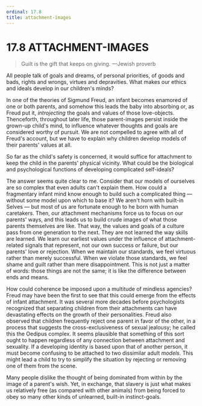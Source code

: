 ```yaml
---
ordinal: 17.8
title: attachment-images
---
```


# 17.8 ATTACHMENT-IMAGES 

<blockquote>Guilt is the gift that keeps on giving. &mdash;Jewish proverb </blockquote>
<p>All people talk of goals and dreams, of personal priorities, of goods and bads, rights and wrongs, virtues and depravities. What makes our ethics and ideals develop in our children's minds?</p>
<p>In one of the theories of Sigmund Freud, an infant becomes enamored of one or both parents, and somehow this leads the baby into absorbing or, as Freud put it, <em>introjecting</em> the goals and values of those love-objects. Thenceforth, throughout later life, those parent-images persist inside the grown-up child's mind, to influence whatever thoughts and goals are considered worthy of pursuit. We are not compelled to agree with all of Freud's account, but we have to explain why children develop models of their parents' values at all.</p>
<p>So far as the child's safety is concerned, it would suffice for attachment to keep the child in the parents' physical vicinity. What could be the biological and psychological functions of developing complicated self-ideals?</p>
<p>The answer seems quite clear to me. Consider that our models of ourselves are so complex that even adults can't explain them. How could a fragmentary infant mind know enough to build such a complicated thing &mdash; without some model upon which to base it? We aren't horn with built-in Selves &mdash; but most of us are fortunate enough to he born with human caretakers. Then, our attachment mechanisms force us to focus on our parents' ways, and this leads us to build crude images of what those parents themselves are like. That way, the values and goals of a culture pass from one generation to the next. They are not learned the way skills are learned. We learn our earliest values under the influence of attachment-related signals that represent, not our own success or failure, but our parents' love or rejection. When we maintain our standards, we feel virtuous rather than merely successful. When we violate those standards, we feel shame and guilt rather than mere disappointment. This is not just a matter of words: those things are not the same; it is like the difference between ends and means.</p>
<p>How could coherence be imposed upon a multitude of mindless agencies? Freud may have been the first to see that this could emerge from the effects of infant attachment. It was several more decades before psychologists recognized that separating children from their attachments can have devastating effects on the growth of their personalities. Freud also observed that children frequently reject one parent in favor of the other, in a process that suggests the cross-exclusiveness of sexual jealousy; he called this the Oedipus complex. It seems plausible that something of this sort ought to happen regardless of any connection between attachment and sexuality. If a developing identity is based upon that of another person, it must become confusing to be attached to two dissimilar adult <em>models.</em> This might lead a child to try to simplify the situation by rejecting or removing one of them from the scene.</p>
<p>Many people dislike the thought of being dominated from within by the image of a parent's wish. Yet, in exchange, that slavery is just what makes us relatively free (as compared with other animals) from being forced to obey so many other kinds of unlearned, built-in instinct-goals.</p>